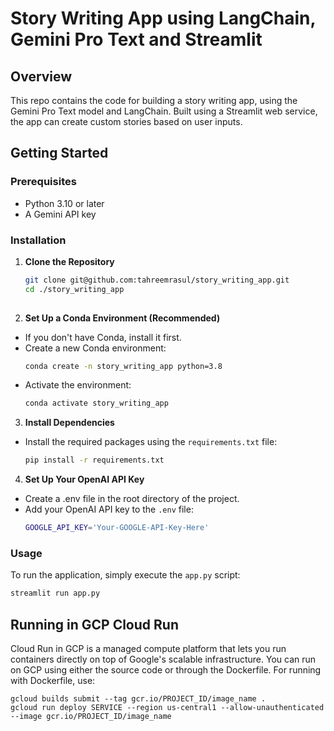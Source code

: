 # Story Writing App using LangChain, Gemini Pro Text and Streamlit

## Overview
This repo contains the code for building a story writing app, using the Gemini Pro Text model and LangChain. Built using a Streamlit web service, the app can create custom stories based on user inputs.

## Getting Started

### Prerequisites
- Python 3.10 or later
- A Gemini API key

### Installation

1. **Clone the Repository**
   ```bash
   git clone git@github.com:tahreemrasul/story_writing_app.git
   cd ./story_writing_app
  
2. **Set Up a Conda Environment (Recommended)**
* If you don't have Conda, install it first.
* Create a new Conda environment:
   ```bash
   conda create -n story_writing_app python=3.8
* Activate the environment:
   ```bash
   conda activate story_writing_app

3. **Install Dependencies**
* Install the required packages using the `requirements.txt` file:
   ```bash
   pip install -r requirements.txt

4. **Set Up Your OpenAI API Key**
* Create a .env file in the root directory of the project.
* Add your OpenAI API key to the `.env` file:
   ```bash
   GOOGLE_API_KEY='Your-GOOGLE-API-Key-Here'

### Usage
To run the application, simply execute the `app.py` script:
   ```bash
   streamlit run app.py
```

## Running in GCP Cloud Run
Cloud Run in GCP is a managed compute platform that lets you run containers directly on top of Google's 
scalable infrastructure. You can run on GCP using either the source code or through the Dockerfile. For running with 
Dockerfile, use:
```shell
gcloud builds submit --tag gcr.io/PROJECT_ID/image_name .
gcloud run deploy SERVICE --region us-central1 --allow-unauthenticated --image gcr.io/PROJECT_ID/image_name
```

